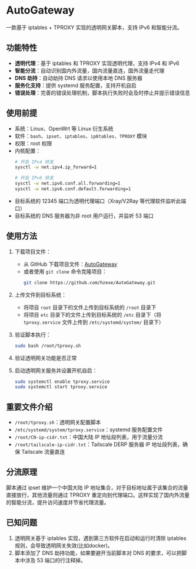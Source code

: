 # AutoGateway

一款基于 iptables + TPROXY 实现的透明网关脚本，支持 IPv6 和智能分流。

## 功能特性

- **透明代理**：基于 iptables 和 TPROXY 实现透明代理，支持 IPv4 和 IPv6
- **智能分流**：自动识别国内外流量，国内流量直连，国外流量走代理
- **DNS 劫持**：自动劫持 DNS 请求以使用本地 DNS 服务器
- **服务化支持**：提供 systemd 服务配置，支持开机自启
- **错误处理**：完善的错误处理机制，脚本执行失败时会及时停止并提示错误信息

## 使用前提

- 系统：Linux、OpenWrt 等 Linux 衍生系统
- 软件：`bash`、`ipset`、`iptables`、`ip6tables`、`TPROXY` 模块
- 权限：root 权限
- 内核配置：
    ```bash
    # 开启 IPv4 转发
    sysctl -w net.ipv4.ip_forward=1
    
    # 开启 IPv6 转发
    sysctl -w net.ipv6.conf.all.forwarding=1
    sysctl -w net.ipv6.conf.default.forwarding=1
    ```
- 目标系统的 12345 端口为透明代理端口（Xray/V2Ray 等代理软件监听此端口）
- 目标系统的 DNS 服务器为非 root 用户运行，并监听 53 端口

## 使用方法

1. 下载项目文件：
    - 从 GitHub 下载项目文件：[AutoGateway](https://github.com/hzexe/AutoGateway)
    - 或者使用 `git clone` 命令克隆项目：
      ```bash
      git clone https://github.com/hzexe/AutoGateway.git
      ```

2. 上传文件到目标系统：
    - 将项目 `root` 目录下的文件上传到目标系统的 `/root` 目录下
    - 将项目 `etc` 目录下的文件上传到目标系统的 `/etc` 目录下（将 `tproxy.service` 文件上传到 `/etc/systemd/system/` 目录下）

3. 验证脚本执行：
    ```bash
    sudo bash /root/tproxy.sh
    ```

4. 验证透明网关功能是否正常

5. 启动透明网关服务并设置开机自启：
    ```bash
    sudo systemctl enable tproxy.service
    sudo systemctl start tproxy.service
    ```

## 重要文件介绍

- `/root/tproxy.sh`：透明网关配置脚本
- `/etc/systemd/system/tproxy.service`：systemd 服务配置文件
- `/root/CN-ip-cidr.txt`：中国大陆 IP 地址段列表，用于流量分流
- `/root/tailscale-ip-cidr.txt`：Tailscale DERP 服务器 IP 地址段列表，确保 Tailscale 流量直连

## 分流原理

脚本通过 ipset 维护一个中国大陆 IP 地址集合，对于目标地址属于该集合的流量直接放行，其他流量则通过 TPROXY 重定向到代理端口。这样实现了国内外流量的智能分流，提升访问速度并节省代理流量。

## 已知问题

1. 透明网关基于 iptables 实现，遇到第三方软件在启动和运行时清除 iptables 规则，会导致透明网关失效(比如docker)。
2. 脚本添加了 DNS 劫持功能，如果要避开当前脚本对 DNS 的要求，可以把脚本中涉及 53 端口的行注释掉。

